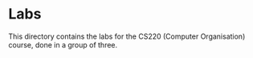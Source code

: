 # Labs

This directory contains the labs for the CS220 (Computer Organisation) course, done in a group of three.


